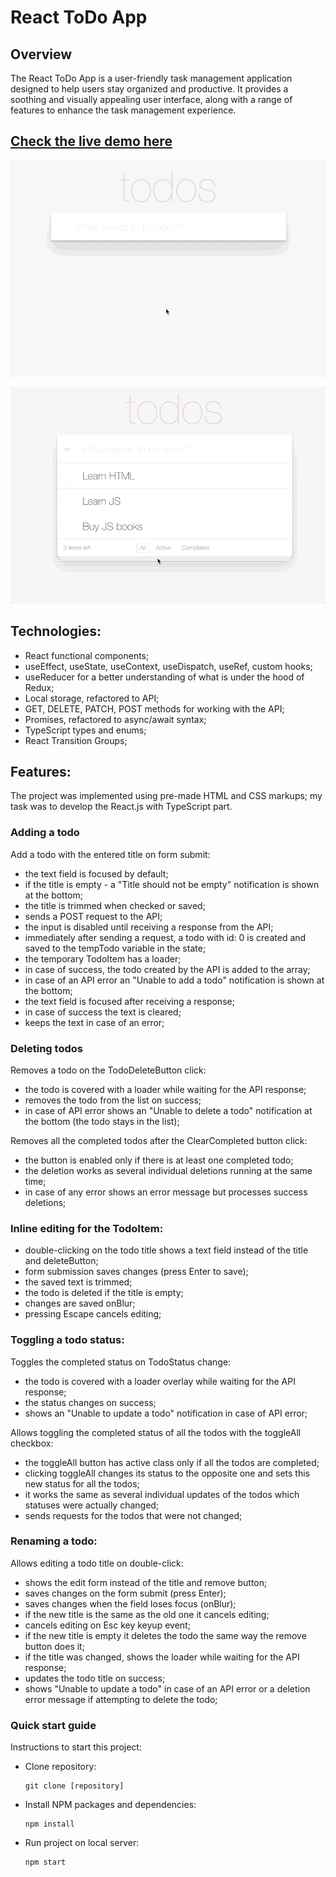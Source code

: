 # React ToDo App

## Overview

The React ToDo App is a user-friendly task management application designed to help users stay organized and productive. It provides a soothing and visually appealing user interface, along with a range of features to enhance the task management experience.

## [Check the live demo here](https://alina-kabanets.github.io/react-js_todo-app-with-api/)

![preview img](/description/todoapp.gif)

![preview img](/description/edittodo.gif)


## Technologies:

  - React functional components;
  - useEffect, useState, useContext, useDispatch, useRef, custom hooks;
  - useReducer for a better understanding of what is under the hood of Redux;
  - Local storage, refactored to API;
  - GET, DELETE, PATCH, POST methods for working with the API;
  - Promises, refactored to async/await syntax;
  - TypeScript types and enums;
  - React Transition Groups;


## Features:

The project was implemented using pre-made HTML and CSS markups; my task was to develop the React.js with TypeScript part.

### Adding a todo

  Add a todo with the entered title on form submit:

  - the text field is focused by default;
  - if the title is empty - a "Title should not be empty" notification is shown at the bottom;
  - the title is trimmed when checked or saved;
  - sends a POST request to the API;
  - the input is disabled until receiving a response from the API;
  - immediately after sending a request, a todo with id: 0 is created and saved to the tempTodo variable in the state;
  - the temporary TodoItem has a loader;
  - in case of success, the todo created by the API is added to the array;
  - in case of an API error an "Unable to add a todo" notification is shown at the bottom;
  - the text field is focused after receiving a response;
  - in case of success the text is cleared;
  - keeps the text in case of an error;

### Deleting todos

  Removes a todo on the TodoDeleteButton click:

  - the todo is covered with a loader while waiting for the API response;
  - removes the todo from the list on success;
  - in case of API error shows an "Unable to delete a todo" notification at the bottom (the todo stays in the list);

  Removes all the completed todos after the ClearCompleted button click:

  - the button is enabled only if there is at least one completed todo;
  - the deletion works as several individual deletions running at the same time;
  - in case of any error shows an error message but processes success deletions;

### Inline editing for the TodoItem:

  - double-clicking on the todo title shows a text field instead of the title and deleteButton;
  - form submission saves changes (press Enter to save);
  - the saved text is trimmed;
  - the todo is deleted if the title is empty;
  - changes are saved onBlur;
  - pressing Escape cancels editing;

### Toggling a todo status:

Toggles the completed status on TodoStatus change:

  - the todo is covered with a loader overlay while waiting for the API response;
  - the status changes on success;
  - shows an "Unable to update a todo" notification in case of API error;

Allows toggling the completed status of all the todos with the toggleAll checkbox:

  - the toggleAll button has active class only if all the todos are completed;
  - clicking toggleAll changes its status to the opposite one and sets this new status for all the todos;
  - it works the same as several individual updates of the todos which statuses were actually changed;
  - sends requests for the todos that were not changed;


### Renaming a todo:

  Allows editing a todo title on double-click:

  - shows the edit form instead of the title and remove button;
  - saves changes on the form submit (press Enter);
  - saves changes when the field loses focus (onBlur);
  - if the new title is the same as the old one it cancels editing;
  - cancels editing on Esс key keyup event;
  - if the new title is empty it deletes the todo the same way the remove button does it;
  - if the title was changed, shows the loader while waiting for the API response;
  - updates the todo title on success;
  - shows "Unable to update a todo" in case of an API error or a deletion error message if attempting to delete the todo;

### Quick start guide

Instructions to start this project:

 - Clone repository: 

   ```
   git clone [repository]
   ```

 - Install NPM packages and dependencies:

   ```
   npm install
   ```

 - Run project on local server:

   ```
   npm start
   ```
